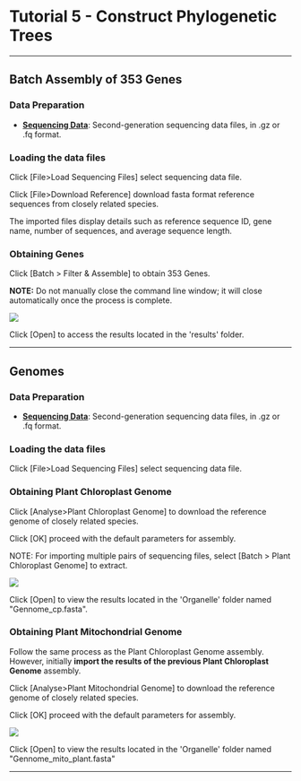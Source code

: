 # Tutorial 5 - Construct Phylogenetic Trees

---
## Batch Assembly of 353 Genes


### Data Preparation


- **[Sequencing Data](DATA/PLANT/GENE/)**: Second-generation sequencing data files, in .gz or .fq format.



### Loading the data files

Click [File>Load Sequencing Files] select sequencing data file.


Click [File>Download Reference] download fasta format reference sequences from closely related species. 


The imported files display details such as reference sequence ID, gene name, number of sequences, and average sequence length.


### Obtaining Genes
Click [Batch > Filter & Assemble] to obtain 353 Genes.

**NOTE:** Do not manually close the command line window; it will close automatically once the process is complete.



![](gif/GENOME_GENE2.gif)


Click [Open] to access the  results located in the 'results' folder.

---

## Genomes


### Data Preparation


- **[Sequencing Data](DATA/PLANT/GENOME/)**: Second-generation sequencing data files, in .gz or .fq format.

### Loading the data files


Click [File>Load Sequencing Files] select sequencing data file.


### Obtaining Plant Chloroplast Genome


Click [Analyse>Plant Chloroplast Genome] to download the reference genome of closely related species.

Click [OK] proceed with the default parameters for assembly.


NOTE: For importing multiple pairs of sequencing files, select [Batch > Plant Chloroplast Genome] to extract.


![](gif/GENOME2.gif)


Click [Open] to view the  results located in the 'Organelle' folder named "Gennome_cp.fasta".




### Obtaining Plant Mitochondrial Genome


Follow the same process as the Plant Chloroplast Genome assembly. However, initially **import the results of the previous Plant Chloroplast Genome** assembly.

Click [Analyse>Plant Mitochondrial Genome] to download the reference genome of closely related species.

Click [OK] proceed with the default parameters for assembly.


![](gif/GENOME_MITO.gif)


Click [Open] to view the  results located in the 'Organelle' folder named "Gennome_mito_plant.fasta"




---
